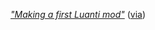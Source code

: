_["Making a first Luanti mod"](
https://ratfactor.com/luanti/first_mod)_
([via](
https://mastodon.art/@ratfactor/114576709417303485))